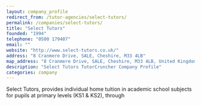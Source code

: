 ```yaml
---
layout: company_profile
redirect_from: /tutor-agencies/select-tutors/
permalink: /companies/select-tutors/
title: "Select Tutors"
founded: "1994"
telephone: "0500 179407"
email: ""
website: "http://www.select-tutors.co.uk/"
address: "8 Cranmere Drive, SALE, Cheshire, M33 4LB"
map_address: "8 Cranmere Drive, SALE, Cheshire, M33 4LB, United Kingdom"
description: "Select Tutors TutorCruncher Company Profile"
categories: company
---
```

Select Tutors, provides individual home tuition in academic school subjects for pupils at primary levels (KS1 & KS2),
through
